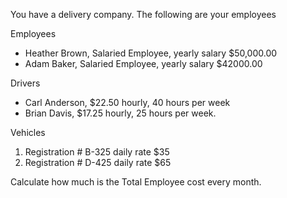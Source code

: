 You have a delivery company. The following are your employees

Employees

- Heather Brown, Salaried Employee, yearly salary $50,000.00
- Adam Baker, Salaried Employee, yearly salary $42000.00

Drivers

- Carl Anderson, $22.50 hourly, 40 hours per week
- Brian Davis, $17.25 hourly, 25 hours per week.

Vehicles

1. Registration # B-325 daily rate $35
2. Registration # D-425 daily rate $65

Calculate how much is the Total Employee cost every month.
